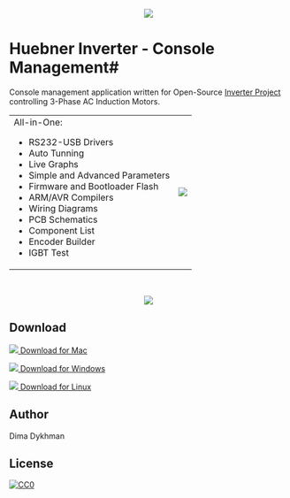 <p align="center">
<img src="https://github.com/poofik/huebner-inverter/raw/master/macOS/Assets.xcassets/AppIcon.appiconset/128x128.png">
</p>

# Huebner Inverter - Console Management#

Console management application written for Open-Source [Inverter Project](http://johanneshuebner.com/quickcms/index.html%3Fde_electric-car-conversion-site,14.html) controlling 3-Phase AC Induction Motors.

<table>
    <tr>
        <td>
            All-in-One:
            <ul>
            <li>RS232-USB Drivers</li>
            <li>Auto Tunning</li>
            <li>Live Graphs</li>
            <li>Simple and Advanced Parameters</li>
            <li>Firmware and Bootloader Flash</li>
            <li>ARM/AVR Compilers</li>
            <li>Wiring Diagrams</li>
            <li>PCB Schematics</li>
            <li>Component List</li>
            <li>Encoder Builder</li>
            <li>IGBT Test</li>
            </ul>
        </td>
        <td>
            <img src="https://github.com/poofik/huebner-inverter/raw/master/Web/img/photo.jpg">
        </td>
    </tr>
</table>
<br/>

<p align="center">
<img src="https://github.com/poofik/huebner-inverter/raw/master/Web/img/screenshot.jpg">
</p>

## Download

<a href="https://github.com/poofik/Huebner-Inverter/releases/download/1.0/Huebner.Inverter.dmg"><img src="https://github.com/poofik/huebner-inverter/raw/master/Web/img/mac.png"> Download for Mac</a>

<a href="https://github.com/poofik/Huebner-Inverter/releases/download/1.0/Huebner.Inverter.Windows.zip"><img src="https://github.com/poofik/huebner-inverter/raw/master/Web/img/win.png"> Download for Windows</a>

<a href="https://github.com/poofik/Huebner-Inverter/releases/download/1.0/Huebner.Inverter.Linux.tgz"><img src="https://github.com/poofik/huebner-inverter/raw/master/Web/img/linux.png"> Download for Linux</a>

## Author

Dima Dykhman

## License

<a href="http://creativecommons.org/publicdomain/zero/1.0/" rel="license" target="_blank"> <img alt="CC0" border="0" src="http://i.creativecommons.org/l/zero/1.0/88x31.png" title="CC0" /></a>